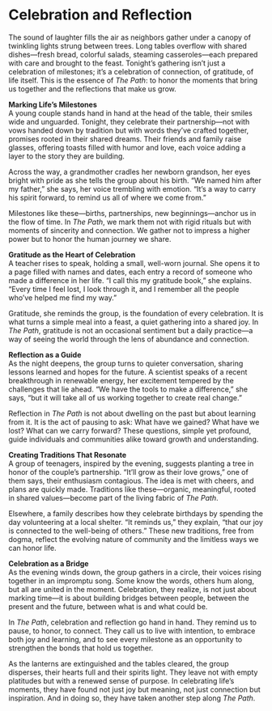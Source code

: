 
# Celebration and Reflection

The sound of laughter fills the air as neighbors gather under a canopy of twinkling lights strung between trees. Long tables overflow with shared dishes—fresh bread, colorful salads, steaming casseroles—each prepared with care and brought to the feast. Tonight’s gathering isn’t just a celebration of milestones; it’s a celebration of connection, of gratitude, of life itself. This is the essence of *The Path*: to honor the moments that bring us together and the reflections that make us grow.

**Marking Life’s Milestones**  
A young couple stands hand in hand at the head of the table, their smiles wide and unguarded. Tonight, they celebrate their partnership—not with vows handed down by tradition but with words they’ve crafted together, promises rooted in their shared dreams. Their friends and family raise glasses, offering toasts filled with humor and love, each voice adding a layer to the story they are building.

Across the way, a grandmother cradles her newborn grandson, her eyes bright with pride as she tells the group about his birth. “We named him after my father,” she says, her voice trembling with emotion. “It’s a way to carry his spirit forward, to remind us all of where we come from.”

Milestones like these—births, partnerships, new beginnings—anchor us in the flow of time. In *The Path*, we mark them not with rigid rituals but with moments of sincerity and connection. We gather not to impress a higher power but to honor the human journey we share.

**Gratitude as the Heart of Celebration**  
A teacher rises to speak, holding a small, well-worn journal. She opens it to a page filled with names and dates, each entry a record of someone who made a difference in her life. “I call this my gratitude book,” she explains. “Every time I feel lost, I look through it, and I remember all the people who’ve helped me find my way.”

Gratitude, she reminds the group, is the foundation of every celebration. It is what turns a simple meal into a feast, a quiet gathering into a shared joy. In *The Path*, gratitude is not an occasional sentiment but a daily practice—a way of seeing the world through the lens of abundance and connection.

**Reflection as a Guide**  
As the night deepens, the group turns to quieter conversation, sharing lessons learned and hopes for the future. A scientist speaks of a recent breakthrough in renewable energy, her excitement tempered by the challenges that lie ahead. “We have the tools to make a difference,” she says, “but it will take all of us working together to create real change.”

Reflection in *The Path* is not about dwelling on the past but about learning from it. It is the act of pausing to ask: What have we gained? What have we lost? What can we carry forward? These questions, simple yet profound, guide individuals and communities alike toward growth and understanding.

**Creating Traditions That Resonate**  
A group of teenagers, inspired by the evening, suggests planting a tree in honor of the couple’s partnership. “It’ll grow as their love grows,” one of them says, their enthusiasm contagious. The idea is met with cheers, and plans are quickly made. Traditions like these—organic, meaningful, rooted in shared values—become part of the living fabric of *The Path*.

Elsewhere, a family describes how they celebrate birthdays by spending the day volunteering at a local shelter. “It reminds us,” they explain, “that our joy is connected to the well-being of others.” These new traditions, free from dogma, reflect the evolving nature of community and the limitless ways we can honor life.

**Celebration as a Bridge**  
As the evening winds down, the group gathers in a circle, their voices rising together in an impromptu song. Some know the words, others hum along, but all are united in the moment. Celebration, they realize, is not just about marking time—it is about building bridges between people, between the present and the future, between what is and what could be.

In *The Path*, celebration and reflection go hand in hand. They remind us to pause, to honor, to connect. They call us to live with intention, to embrace both joy and learning, and to see every milestone as an opportunity to strengthen the bonds that hold us together.

As the lanterns are extinguished and the tables cleared, the group disperses, their hearts full and their spirits light. They leave not with empty platitudes but with a renewed sense of purpose. In celebrating life’s moments, they have found not just joy but meaning, not just connection but inspiration. And in doing so, they have taken another step along *The Path*.

